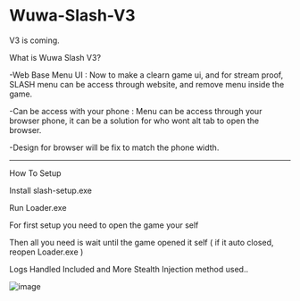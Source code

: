 # Wuwa-Slash-V3
V3 is coming.

What is Wuwa Slash V3?

-Web Base Menu UI : Now to make a clearn game ui, and for stream proof, SLASH menu can be access through website, and remove menu inside the game.

-Can be access with your phone : Menu can be access through your browser phone, it can be a solution for who wont alt tab to open the browser.

-Design for browser will be fix to match the phone width.


--------------------------------------------------------------

How To Setup

Install slash-setup.exe

Run Loader.exe 

For first setup you need to open the game your self

Then all you need is wait until the game opened it self ( if it auto closed, reopen Loader.exe )

Logs Handled Included and More Stealth Injection method used..

![image](https://github.com/user-attachments/assets/bb14e18e-d72c-4b08-ab98-ea16d5038a78)



